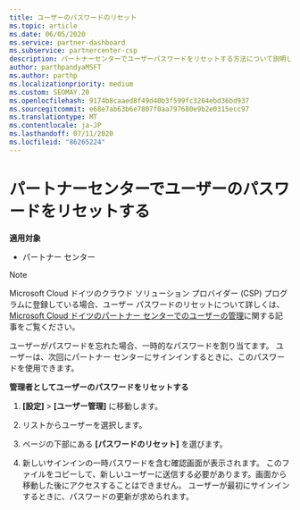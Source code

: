 ```yaml
---
title: ユーザーのパスワードのリセット
ms.topic: article
ms.date: 06/05/2020
ms.service: partner-dashboard
ms.subservice: partnercenter-csp
description: パートナーセンターでユーザーパスワードをリセットする方法について説明します。 ユーザーは、次回パートナーセンターにサインインするときに一時パスワードを受け取ります。
author: parthpandyaMSFT
ms.author: parthp
ms.localizationpriority: medium
ms.custom: SEOMAY.20
ms.openlocfilehash: 9174b8caaed8f49d40b3f599fc3264ebd36bd937
ms.sourcegitcommit: e68e7ab63b6e7807f0aa797680e9b2e0315ecc97
ms.translationtype: MT
ms.contentlocale: ja-JP
ms.lasthandoff: 07/11/2020
ms.locfileid: "86265224"
---
```

# <a name="reset-a-users-password-in-partner-center"></a>パートナーセンターでユーザーのパスワードをリセットする

**適用対象**

- パートナー センター

> [!NOTE]  
> Microsoft Cloud ドイツのクラウド ソリューション プロバイダー (CSP) プログラムに登録している場合、ユーザー パスワードのリセットについて詳しくは、[Microsoft Cloud ドイツのパートナー センターでのユーザーの管理](user-management-in-partner-center-for-microsoft-cloud-germany.md)に関する記事をご覧ください。

ユーザーがパスワードを忘れた場合、一時的なパスワードを割り当てます。 ユーザーは、次回にパートナー センターにサインインするときに、このパスワードを使用できます。

**管理者としてユーザーのパスワードをリセットする**

1. **[設定]** &gt; **[ユーザー管理]** に移動します。

2. リストからユーザーを選択します。

3. ページの下部にある **[パスワードのリセット]** を選びます。

4. 新しいサインインの一時パスワードを含む確認画面が表示されます。 このファイルをコピーして、新しいユーザーに送信する必要があります。画面から移動した後にアクセスすることはできません。 ユーザーが最初にサインインするときに、パスワードの更新が求められます。

